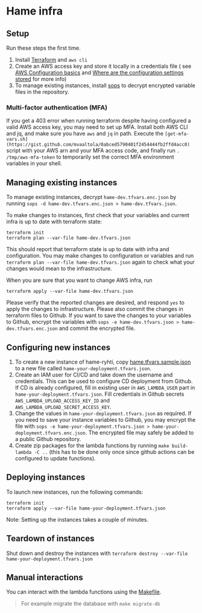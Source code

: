 # Hame infra

## Setup

Run these steps the first time.

1. Install [Terraform](https://terraform.io) and `aws cli`
2. Create an AWS access key and store it locally in a credentials file (
   see [AWS Configuration basics](https://docs.aws.amazon.com/cli/latest/userguide/cli-configure-quickstart.html#cli-configure-quickstart-config)
   and [Where are the configuration settings stored](https://docs.aws.amazon.com/cli/latest/userguide/cli-configure-files.html)
   for more info)
3. To manage existing instances, install [sops](https://github.com/getsops/sops) to decrypt encrypted variable files in the repository.

### Multi-factor authentication (MFA)

If you get a 403 error when running terraform despite having configured a valid AWS
access key, you may need to set up MFA. Install both AWS CLI and jq, and make sure you have `aws` and `jq` in path. Execute the `[get-mfa-vars.sh](https://gist.github.com/mvaaltola/0abced5790401f2454444fb2ffd4acc0)` script with your AWS arn and your MFA access code,
and finally run `. /tmp/aws-mfa-token` to temporarily set the correct MFA environment variables in your shell.

## Managing existing instances

To manage existing instances, decrypt `hame-dev.tfvars.enc.json` by running `sops -d hame-dev.tfvars.enc.json > hame-dev.tfvars.json`.

To make changes to instances, first check that your variables and current infra is up to date with terraform state:

```shell
terraform init
terraform plan --var-file hame-dev.tfvars.json
```

This should report that terraform state is up to date with infra and configuration. You may make changes to configuration or variables and run `terraform plan --var-file hame-dev.tfvars.json` again to check what your changes would mean to the infrastructure.

When you are sure that you want to change AWS infra, run

```shell
terraform apply --var-file hame-dev.tfvars.json
```

Please verify that the reported changes are desired, and respond `yes` to apply the changes to infrastructure. Please also commit the changes in terraform files to Github. If you want to save the changes to your variables to Github, encrypt the variables with `sops -e hame-dev.tfvars.json > hame-dev.tfvars.enc.json` and commit the encrypted file.

## Configuring new instances

1. To create a new instance of hame-ryhti, copy [hame.tfvars.sample.json](hame.tfvars.sample.json) to a new file called `hame-your-deployment.tfvars.json`.
2. Create an IAM user for CI/CD and take down the username and credentials. This can be used to configure CD deployment from Github. If CD is already configured, fill in existing user in `AWS_LAMBDA_USER` part in `hame-your-deployment.tfvars.json`. Fill credentials in Github secrets `AWS_LAMBDA_UPLOAD_ACCESS_KEY_ID` and `AWS_LAMBDA_UPLOAD_SECRET_ACCESS_KEY`.
3. Change the values in `hame-your-deployment.tfvars.json` as required. If you need to save your instance variables to Github, you may encrypt the file with `sops -e hame-your-deployment.tfvars.json > hame-your-deployment.tfvars.enc.json`. The encrypted file may safely be added to a public Github repository.
4. Create zip packages for the lambda functions by running `make build-lambda -C ..` (this
   has to be done only once since github actions can be configured to update functions).

## Deploying instances

To launch new instances, run the following commands:

```shell
terraform init
terraform apply --var-file hame-your-deployment.tfvars.json
```

Note: Setting up the instances takes a couple of minutes.

## Teardown of instances

Shut down and destroy the instances with `terraform destroy --var-file hame-your-deployment.tfvars.json`

## Manual interactions

You can interact with the lambda functions using the [Makefile](./Makefile).

> For example migrate the database with `make migrate-db`

